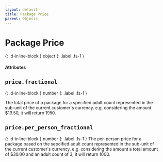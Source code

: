 ```yaml
---
layout: default
title: Package Price
parent: Objects
---
```


# Package Price
{: .d-inline-block }
object
{: .label .fs-1 }

#### Attributes

## `price.fractional`

{: .d-inline-block }
number
{: .label .fs-1 }

The total price of a package for a specified adult count represented in the sub-unit of the current customer's currency.
e.g. considering the amount $19.50, it will return 1950.

## `price.per_person_fractional`

{: .d-inline-block }
number
{: .label .fs-1 }
The per-person price for a package based on the sepcified adult count represented in the sub-unit of the current customer's currency.
e.g. considering the amount a total amount of $30.00 and an adult count of 3, it will return 1000.
